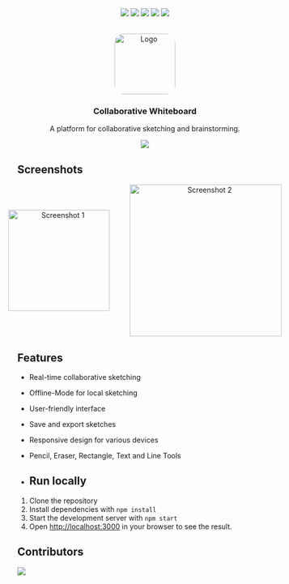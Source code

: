 <div align="center">
  <img src="https://img.shields.io/badge/React-61DAFB.svg?style=for-the-badge&logo=React&logoColor=white">
  <img src="https://img.shields.io/badge/Socket.IO-010101.svg?style=for-the-badge&logo=Socket.IO&logoColor=white">
  <img src="https://img.shields.io/badge/node.js-6DA55F?style=for-the-badge&logo=node.js&logoColor=white">
  <img src="https://img.shields.io/badge/Redis-DC382D.svg?style=for-the-badge&logo=Redis&logoColor=white">
  <img src="https://img.shields.io/badge/MongoDB-47A248.svg?style=for-the-badge&logo=MongoDB&logoColor=white">
</div>

<br />
<p align="center">
  <img src="assets/icon.png" alt="Logo" width="120" height="120" style="border-radius:15%;">

  <h3 align="center">Collaborative Whiteboard</h3>
  <p align="center">A platform for collaborative sketching and brainstorming.</p>
</p>

<div align="center" style="display: flex; flex-direction: column;">
  <a href="[https://whiteboard.kuuhhl.live/](https://whiteboard.landmann.ph/?room=offline)">
    <img src="https://img.shields.io/badge/Try frontend-00358a?style=for-the-badge&logo=google-chrome&logoColor=white">
  </a>
</div>




## Screenshots

<div style="display: flex; justify-content:center; align-items:center;" align="center">
  <img src="screenshot-1.png" alt="Screenshot 1" width="200" style="margin-right: 20px;">
  <img src="screenshot-2.png" alt="Screenshot 2" width="300" style="margin-left: 20px;">
</div>

## Features

* Real-time collaborative sketching
* Offline-Mode for local sketching
* User-friendly interface
* Save and export sketches
* Responsive design for various devices
* Pencil, Eraser, Rectangle, Text and Line Tools

* ## Run locally

1. Clone the repository
2. Install dependencies with `npm install`
3. Start the development server with `npm start`
4. Open [http://localhost:3000](http://localhost:3000) in your browser to see the result.

## Contributors

<a href="https://github.com/theXiaoWang/Collaborative-Whiteboard/graphs/contributors">
  <img src="https://contrib.rocks/image?repo=theXiaoWang/Collaborative-Whiteboard" />
</a>

